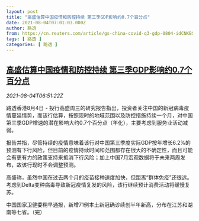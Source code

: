 ```yaml
---
layout: post
title: "高盛估算中国疫情和防控持续 第三季GDP影响约0.7个百分点"
date: 2021-08-04T07:01:03.000Z
author: 路透
from: https://cn.reuters.com/article/gs-china-covid-q3-gdp-0804-idCNKBS2F50KW
tags: [ 路透 ]
categories: [ 路透 ]
---
```

<!--1628060463000-->
[高盛估算中国疫情和防控持续 第三季GDP影响约0.7个百分点](https://cn.reuters.com/article/gs-china-covid-q3-gdp-0804-idCNKBS2F50KW)
------

<div>
<div><i>2021-08-04T06:51:22Z</i></div><p>路透香港8月4日 - 投行高盛周三的研究报告指出，投资者关注中国的新冠病毒疫情蔓延情势，而该行估算，按照现时的地域范围以及防控措施持续一个月，对中国第三季GDP增速的潜在影响大约0.7个百分点（年化），主要考虑到服务业活动减弱。</p><p>报告并指，尽管持续的疫情意味着该行对中国第三季度实际GDP按年增长6.2%的预测有下行风险，但目前的疫情持续时间和范围都存在很大的不确定性，而且可能会有更有力的政策支持来抵消下行风险；加上中国7月宏观数据将于未来两周发布，故该行现时不会调整预测。</p><p>高盛称，虽然中国在过去两个月的疫苗接种速度加快，但距离“群体免疫”还很远。考虑到Delta变种病毒导致新冠疫情复发的风险，该行继续预计消费活动将缓慢复苏。</p><p>中国国家卫健委稍早通报，新增71例本土新冠确诊续创半年新高，分布在江苏和湖南等七省。（完）</p>
</div>
